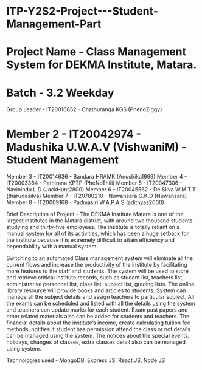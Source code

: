 # ITP-Y2S2-Project---Student-Management-Part
# Project Name - Class Management System for DEKMA Institute, Matara.
# Batch - 3.2 Weekday

Group Leader - IT20016852 - Chathuranga KGS (PhenoZiggy)
# Member 2 - IT20042974 - Madushika U.W.A.V (VishwaniM) - Student Management
Member 3 - IT20014636 - Bandara HRAMK (Anushika1999)
Member 4 - IT20003364 - Pathirana KPTP (PheNoThili)
Member 5 - IT20047306 - Navinindu L.D (JackHunt2800)
Member 6 - IT20045562 - De Silva W.M.T.T (tharudesilva)
Member 7 - IT20780210 - Nuwansara G.K.D (Nuwansara)
Member 8 - IT20009168 - Padmasiri W.A.P.A.S (adithyas2000)

Brief Description of Project - The DEKMA Institute Matara is one of the largest institutes in the Matara district, with around two thousand students studying and thirty-five employees. The institute is totally reliant on a manual system for all of its activities, which has been a huge setback for the institute because it is extremely difficult to attain efficiency and dependability with a manual system.

Switching to an automated Class management system will eliminate all the current flows and increase the productivity of the institute by facilitating more features to the staff and students. The system will be used to store and retrieve critical institute records, such as student list, teachers list, administrative personnel list, class list, subject list, grading lists. The online library resource will provide books and articles to students. System can manage all the subject details and assign teachers to particular subject. All the exams can be scheduled and listed with all the details using the system and teachers can update marks for each student. Exam past papers and other related materials also can be added for students and teachers. The financial details about the institute’s income, create calculating tuition fee methods, notifies if student has permission attend the class or not details can be managed using the system. The notices about the special events, holidays, changes of classes, extra classes detail also can be managed using system.

Technologies used - MongoDB, Express JS, React JS, Node JS
